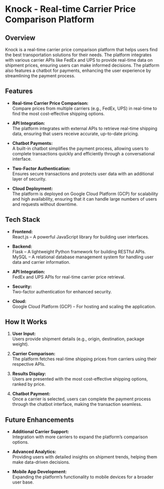 # **Knock - Real-time Carrier Price Comparison Platform**

## **Overview**
Knock is a real-time carrier price comparison platform that helps users find the best transportation solutions for their needs. The platform integrates with various carrier APIs like FedEx and UPS to provide real-time data on shipment prices, ensuring users can make informed decisions. The platform also features a chatbot for payments, enhancing the user experience by streamlining the payment process.

## **Features**
- **Real-time Carrier Price Comparison:**  
  Compare prices from multiple carriers (e.g., FedEx, UPS) in real-time to find the most cost-effective shipping options.
  
- **API Integration:**  
  The platform integrates with external APIs to retrieve real-time shipping data, ensuring that users receive accurate, up-to-date pricing.

- **Chatbot Payments:**  
  A built-in chatbot simplifies the payment process, allowing users to complete transactions quickly and efficiently through a conversational interface.

- **Two-Factor Authentication:**  
  Ensures secure transactions and protects user data with an additional layer of security.

- **Cloud Deployment:**  
  The platform is deployed on Google Cloud Platform (GCP) for scalability and high availability, ensuring that it can handle large numbers of users and requests without downtime.

## **Tech Stack**
- **Frontend:**  
  React.js – A powerful JavaScript library for building user interfaces.
  
- **Backend:**  
  Flask – A lightweight Python framework for building RESTful APIs.  
  MySQL – A relational database management system for handling user data and carrier information.

- **API Integration:**  
  FedEx and UPS APIs for real-time carrier price retrieval.

- **Security:**  
  Two-factor authentication for enhanced security.

- **Cloud:**  
  Google Cloud Platform (GCP) – For hosting and scaling the application.

## **How It Works**
1. **User Input:**  
   Users provide shipment details (e.g., origin, destination, package weight).

2. **Carrier Comparison:**  
   The platform fetches real-time shipping prices from carriers using their respective APIs.

3. **Results Display:**  
   Users are presented with the most cost-effective shipping options, ranked by price.

4. **Chatbot Payment:**  
   Once a carrier is selected, users can complete the payment process through the chatbot interface, making the transaction seamless.

## **Future Enhancements**
- **Additional Carrier Support:**  
  Integration with more carriers to expand the platform’s comparison options.
  
- **Advanced Analytics:**  
  Providing users with detailed insights on shipment trends, helping them make data-driven decisions.

- **Mobile App Development:**  
  Expanding the platform’s functionality to mobile devices for a broader user base.



